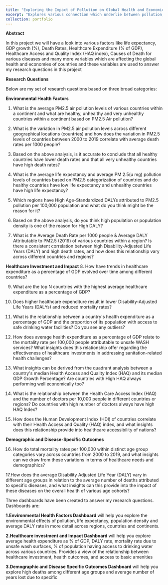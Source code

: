 ```yaml
---
title: "Exploring the Impact of Pollution on Global Health and Economics"
excerpt: "Explores various connection which underlie between pollution, health and economic development on a global scale. We will also look into the global disparities which exist across the borders with keen focus on air and water pollution."
collection: portfolio
---
```


**Abstract**

In this project we will have a look into various factors like life expectancy, GDP growth (%), Death Rates, Healthcare Expenditure (% of GDP), Healthcare Access and Quality Index (HAQ index), Causes of Death for various diseases and many more variables which are affecting the global health and economies of countries and these variables are used to answer my research questions in this project


**Research Questions**

Below are my set of research questions based on three broad categories:

**Environmental Health Factors**

1. What is the average PM2.5 air pollution levels of various countries within a continent and what are healthy, unhealthy and very unhealthy countries within a continent based on PM2.5 Air pollution?

2. What is the variation in PM2.5 air pollution levels across different geographical locations (countries) and how does the variation in PM2.5 levels of countries between 2000 to 2019 correlate with average death rates per 1000 people?

3. Based on the above analysis, is it accurate to conclude that all healthy countries have lower death rates and that all very unhealthy countries have high death rates?

4. What is the average life expectancy and average PM 2.5(u mg) pollution levels of countries based on PM2.5 categorization of countries and do healthy countries have low life expectancy and unhealthy countries have high life expectancy?

5. Which regions have High Age-Standardized DALYs attributed to PM2.5 pollution per 100,000 population and what do you think might be the reason for it?

6. Based on the above analysis, do you think high population or population density is one of the reason for High DALY?

7. What is the Average Death Rate per 1000 people & Average DALY Attributable to PM2.5 (2019) of various countries within a region? Is there a consistent correlation between high Disability-Adjusted Life Years (DALY) and high death rates, and how does this relationship vary across different countries and regions?

**Healthcare Investment and Impact**
8. How have trends in healthcare expenditure as a percentage of GDP evolved over time among different countries?

9. What are the top N countries with the highest average healthcare expenditure as a percentage of GDP?

10. Does higher healthcare expenditure result in lower Disability-Adjusted Life Years (DALYs) and reduced mortality rates?

11. What is the relationship between a country's health expenditure as a percentage of GDP and the proportion of its population with access to safe drinking water facilities? Do you see any outliers?

12. How does average health expenditure as a percentage of GDP relate to the mortality rate per 100,000 people attributable to unsafe WASH services? What insights does this relationship offer regarding the effectiveness of healthcare investments in addressing sanitation-related health challenges?

13. What insights can be derived from the quadrant analysis between a country's median Health Access and Quality Index (HAQ) and its median GDP Growth Percentage? Are countries with High HAQ always performing well economically too?

14. What is the relationship between the Health Care Access Index (HAQ) and the number of doctors per 10,000 people in different countries or regions? Do countries with high number of doctors always have high HAQ Index?

15. How does the Human Development Index (HDI) of countries correlate with their Health Access and Quality (HAQ) index, and what insights does this relationship provide into healthcare accessibility of nations?

**Demographic and Disease-Specific Outcomes**

16. How do total mortality rates per 100,000 within distinct age group categories vary across countries from 2000 to 2019, and what insights can we draw from these variations in terms of healthcare needs and demographics?

17.How does the average Disability Adjusted Life Year (DALY) vary in different age groups in relation to the average number of deaths attributed to specific diseases, and what insights can this provide into the impact of these diseases on the overall health of various age cohorts?

Three dashboards have been created to answer my research questions. Dashboards are:

**1.Environmental Health Factors Dashboard** will help you explore the environmental effects of pollution, life expectancy, population density and average DALY rate in more detail across regions, countries and continents.

**2.Healthcare investment and Impact Dashboard** will help you explore average health expenditure as % of GDP, DALY rate, mortality rate due to unsafe wash surfaces, % of population having access to drinking water across various countries. Provides a view of the relationship between healthcare investment, health outcomes, and access to basic amenities

**3.Demographic and Disease Specific Outcomes Dashboard** will help you explore high deaths among different age groups and average number of years lost due to specific
